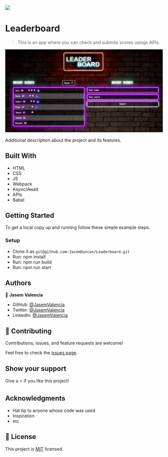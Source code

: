 ![](https://img.shields.io/badge/Microverse-blueviolet)

# Leaderboard

> This is an app where you can check and submits scores usings APIs.

![screenshot](./app_screenshot.png)

Additional description about the project and its features.

## Built With

- HTML
- CSS
- JS
- Webpack
- Async/Await
- APIs
- Babel

## Getting Started

To get a local copy up and running follow these simple example steps.

### Setup

- Clone it as `git@github.com:JasemDuncan/Leaderboard.git`
- Run: npm install
- Run: npm run build
- Run: npm run start



## Authors

👤 **Jasem Valencia**

- GitHub: [@JasemValencia](https://github.com/JasemDuncan)
- Twitter: [@JasemValencia](https://twitter.com/JasemValencia)
- LinkedIn: [@JasemValencia](https://www.linkedin.com/in/jasem-duncan-valencia/)


## 🤝 Contributing

Contributions, issues, and feature requests are welcome!

Feel free to check the [issues page](../../issues/).

## Show your support

Give a ⭐️ if you like this project!

## Acknowledgments

- Hat tip to anyone whose code was used
- Inspiration
- etc

## 📝 License

This project is [MIT](./MIT.md) licensed.
